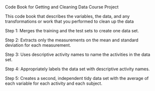 Code Book for Getting and Cleaning Data Course Project

This code book that describes the variables, the data, and any transformations or work that you performed to clean up the data

Step 1: Merges the training and the test sets to create one data set.

Step 2: Extracts only the measurements on the mean and standard deviation for each measurement.

Step 3: Uses descriptive activity names to name the activities in the data set.

Step 4: Appropriately labels the data set with descriptive activity names.

Step 5: Creates a second, independent tidy data set with the average of each variable for each activity and each subject.

